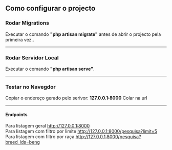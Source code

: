 ## Como configurar o projecto

### Rodar Migrations

Executar o comando <b>"php artisan migrate"</b> antes de abrir o projecto pela primeira vez..

<hr>


### Rodar Servidor Local

Executar o comando <b>"php artisan serve"</b>.

<hr>


### Testar no Navegdor

Copiar o endereço gerado pelo serivor: <b>127.0.0.1:8000</b>
Colar na url 

<hr>

#### Endpoints 

Para listagem geral http://127.0.0.1:8000 <br>
Para listagem com filtro por limite http://127.0.0.1:8000/pesquisa?limit=5 <br>
Para listagem com filtro por raça http://127.0.0.1:8000/pesquisa?breed_ids=beng